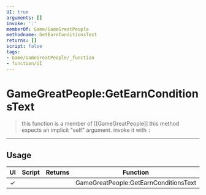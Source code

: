 ```yaml
---
UI: true
arguments: []
invoke: ':'
memberOf: Game/GameGreatPeople
methodname: GetEarnConditionsText
returns: []
script: false
tags:
- Game/GameGreatPeople/_function
- function/UI
---
```

# GameGreatPeople:GetEarnConditionsText
> this function is a member of [[GameGreatPeople]]
> this method expects an implicit "self" argument. invoke it with `:`
-----
## Usage
|  UI | Script | Returns | Function | Arguments |
|:---:|:------:|-------:|:--------:|:---------|
|✓| ||GameGreatPeople:GetEarnConditionsText||
